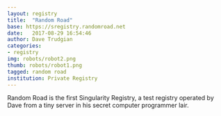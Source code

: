```yaml
---
layout: registry
title:  "Random Road"
base: https://sregistry.randomroad.net
date:   2017-08-29 16:54:46
author: Dave Trudgian
categories:
- registry
img: robots/robot2.png
thumb: robots/robot1.png
tagged: random road
institution: Private Registry
---
```


Random Road is the first Singularity Registry, a test registry operated by Dave from a tiny server in his secret computer programmer lair.


